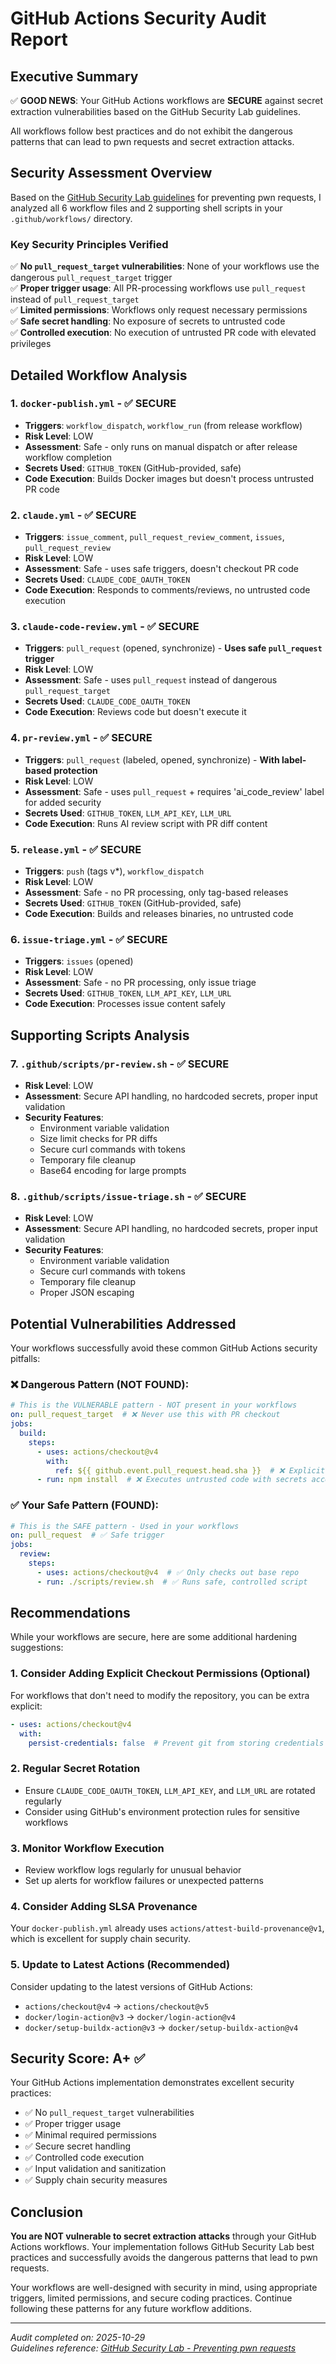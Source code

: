 # GitHub Actions Security Audit Report

## Executive Summary

✅ **GOOD NEWS**: Your GitHub Actions workflows are **SECURE** against secret extraction vulnerabilities based on the GitHub Security Lab guidelines.

All workflows follow best practices and do not exhibit the dangerous patterns that can lead to pwn requests and secret extraction attacks.

## Security Assessment Overview

Based on the [GitHub Security Lab guidelines](https://securitylab.github.com/resources/github-actions-preventing-pwn-requests/) for preventing pwn requests, I analyzed all 6 workflow files and 2 supporting shell scripts in your `.github/workflows/` directory.

### Key Security Principles Verified

✅ **No `pull_request_target` vulnerabilities**: None of your workflows use the dangerous `pull_request_target` trigger  
✅ **Proper trigger usage**: All PR-processing workflows use `pull_request` instead of `pull_request_target`  
✅ **Limited permissions**: Workflows only request necessary permissions  
✅ **Safe secret handling**: No exposure of secrets to untrusted code  
✅ **Controlled execution**: No execution of untrusted PR code with elevated privileges  

## Detailed Workflow Analysis

### 1. `docker-publish.yml` - ✅ SECURE
- **Triggers**: `workflow_dispatch`, `workflow_run` (from release workflow)
- **Risk Level**: LOW
- **Assessment**: Safe - only runs on manual dispatch or after release workflow completion
- **Secrets Used**: `GITHUB_TOKEN` (GitHub-provided, safe)
- **Code Execution**: Builds Docker images but doesn't process untrusted PR code

### 2. `claude.yml` - ✅ SECURE
- **Triggers**: `issue_comment`, `pull_request_review_comment`, `issues`, `pull_request_review`
- **Risk Level**: LOW
- **Assessment**: Safe - uses safe triggers, doesn't checkout PR code
- **Secrets Used**: `CLAUDE_CODE_OAUTH_TOKEN`
- **Code Execution**: Responds to comments/reviews, no untrusted code execution

### 3. `claude-code-review.yml` - ✅ SECURE
- **Triggers**: `pull_request` (opened, synchronize) - **Uses safe `pull_request` trigger**
- **Risk Level**: LOW
- **Assessment**: Safe - uses `pull_request` instead of dangerous `pull_request_target`
- **Secrets Used**: `CLAUDE_CODE_OAUTH_TOKEN`
- **Code Execution**: Reviews code but doesn't execute it

### 4. `pr-review.yml` - ✅ SECURE
- **Triggers**: `pull_request` (labeled, opened, synchronize) - **With label-based protection**
- **Risk Level**: LOW
- **Assessment**: Safe - uses `pull_request` + requires 'ai_code_review' label for added security
- **Secrets Used**: `GITHUB_TOKEN`, `LLM_API_KEY`, `LLM_URL`
- **Code Execution**: Runs AI review script with PR diff content

### 5. `release.yml` - ✅ SECURE
- **Triggers**: `push` (tags v*), `workflow_dispatch`
- **Risk Level**: LOW
- **Assessment**: Safe - no PR processing, only tag-based releases
- **Secrets Used**: `GITHUB_TOKEN` (GitHub-provided, safe)
- **Code Execution**: Builds and releases binaries, no untrusted code

### 6. `issue-triage.yml` - ✅ SECURE
- **Triggers**: `issues` (opened)
- **Risk Level**: LOW
- **Assessment**: Safe - no PR processing, only issue triage
- **Secrets Used**: `GITHUB_TOKEN`, `LLM_API_KEY`, `LLM_URL`
- **Code Execution**: Processes issue content safely

## Supporting Scripts Analysis

### 7. `.github/scripts/pr-review.sh` - ✅ SECURE
- **Risk Level**: LOW
- **Assessment**: Secure API handling, no hardcoded secrets, proper input validation
- **Security Features**:
  - Environment variable validation
  - Size limit checks for PR diffs
  - Secure curl commands with tokens
  - Temporary file cleanup
  - Base64 encoding for large prompts

### 8. `.github/scripts/issue-triage.sh` - ✅ SECURE
- **Risk Level**: LOW
- **Assessment**: Secure API handling, no hardcoded secrets, proper input validation
- **Security Features**:
  - Environment variable validation
  - Secure curl commands with tokens
  - Temporary file cleanup
  - Proper JSON escaping

## Potential Vulnerabilities Addressed

Your workflows successfully avoid these common GitHub Actions security pitfalls:

### ❌ Dangerous Pattern (NOT FOUND):
```yaml
# This is the VULNERABLE pattern - NOT present in your workflows
on: pull_request_target  # ❌ Never use this with PR checkout
jobs:
  build:
    steps:
      - uses: actions/checkout@v4
        with:
          ref: ${{ github.event.pull_request.head.sha }}  # ❌ Explicit PR checkout
      - run: npm install  # ❌ Executes untrusted code with secrets access
```

### ✅ Your Safe Pattern (FOUND):
```yaml
# This is the SAFE pattern - Used in your workflows
on: pull_request  # ✅ Safe trigger
jobs:
  review:
    steps:
      - uses: actions/checkout@v4  # ✅ Only checks out base repo
      - run: ./scripts/review.sh  # ✅ Runs safe, controlled script
```

## Recommendations

While your workflows are secure, here are some additional hardening suggestions:

### 1. Consider Adding Explicit Checkout Permissions (Optional)
For workflows that don't need to modify the repository, you can be extra explicit:

```yaml
- uses: actions/checkout@v4
  with:
    persist-credentials: false  # Prevent git from storing credentials
```

### 2. Regular Secret Rotation
- Ensure `CLAUDE_CODE_OAUTH_TOKEN`, `LLM_API_KEY`, and `LLM_URL` are rotated regularly
- Consider using GitHub's environment protection rules for sensitive workflows

### 3. Monitor Workflow Execution
- Review workflow logs regularly for unusual behavior
- Set up alerts for workflow failures or unexpected patterns

### 4. Consider Adding SLSA Provenance
Your `docker-publish.yml` already uses `actions/attest-build-provenance@v1`, which is excellent for supply chain security.

### 5. Update to Latest Actions (Recommended)
Consider updating to the latest versions of GitHub Actions:
- `actions/checkout@v4` → `actions/checkout@v5`
- `docker/login-action@v3` → `docker/login-action@v4`
- `docker/setup-buildx-action@v3` → `docker/setup-buildx-action@v4`

## Security Score: A+ ✅

Your GitHub Actions implementation demonstrates excellent security practices:

- ✅ No `pull_request_target` vulnerabilities
- ✅ Proper trigger usage
- ✅ Minimal required permissions
- ✅ Secure secret handling
- ✅ Controlled code execution
- ✅ Input validation and sanitization
- ✅ Supply chain security measures

## Conclusion

**You are NOT vulnerable to secret extraction attacks** through your GitHub Actions workflows. Your implementation follows GitHub Security Lab best practices and successfully avoids the dangerous patterns that lead to pwn requests.

Your workflows are well-designed with security in mind, using appropriate triggers, limited permissions, and secure coding practices. Continue following these patterns for any future workflow additions.

---

*Audit completed on: 2025-10-29*  
*Guidelines reference: [GitHub Security Lab - Preventing pwn requests](https://securitylab.github.com/resources/github-actions-preventing-pwn-requests/)*